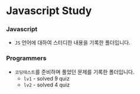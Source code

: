 # Javascript Study

### Javascript

- `JS` 언어에 대하여 스터디한 내용을 기록한 폴더입니다.

### Programmers

- `코딩테스트`를 준비하며 풀었던 문제를 기록한 폴더입니다.
  - `lv1` - solved 9 quiz
  - `lv2` - solved 4 quiz
